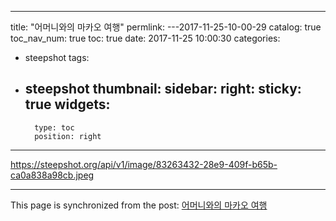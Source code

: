 
---
title: "어머니와의 마카오 여행"
permlink: ---2017-11-25-10-00-29
catalog: true
toc_nav_num: true
toc: true
date: 2017-11-25 10:00:30
categories:
- steepshot
tags:
- steepshot
thumbnail: 
sidebar:
    right:
        sticky: true
widgets:
    -
        type: toc
        position: right
---


https://steepshot.org/api/v1/image/83263432-28e9-409f-b65b-ca0a838a98cb.jpeg

- - -

This page is synchronized from the post: [어머니와의 마카오 여행](https://steemit.com/@jack8831/---2017-11-25-10-00-29)
